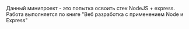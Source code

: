 Данный минипроект - это попытка освоить стек NodeJS + express. 
Работа выполняется по книге "Веб разработка с применением Node и Express"
